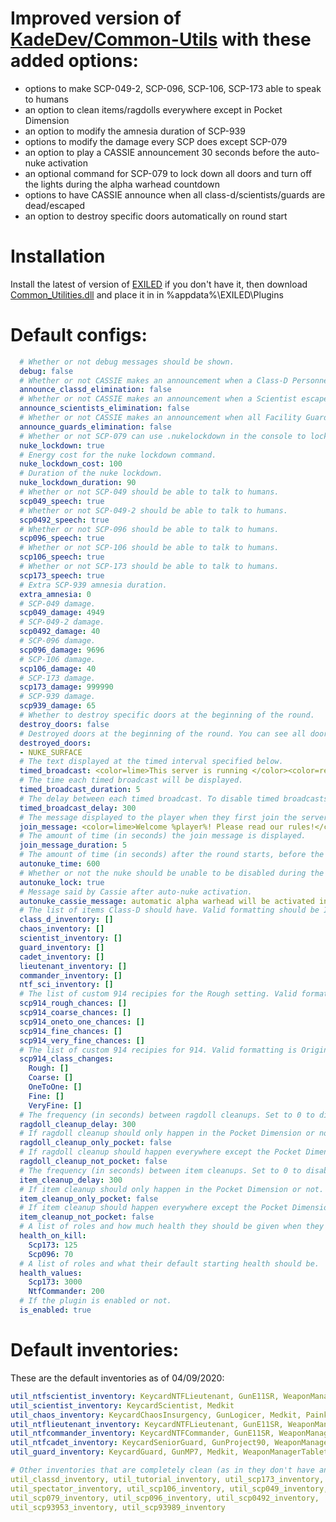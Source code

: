 # Improved version of [KadeDev/Common-Utils](https://github.com/KadeDev/Common-Utils) with these added options:
- options to make SCP-049-2, SCP-096, SCP-106, SCP-173 able to speak to humans
- an option to clean items/ragdolls everywhere except in Pocket Dimension
- an option to modify the amnesia duration of SCP-939
- options to modify the damage every SCP does except SCP-079
- an option to play a CASSIE announcement 30 seconds before the auto-nuke activation
- an optional command for SCP-079 to lock down all doors and turn off the lights during the alpha warhead countdown
- options to have CASSIE announce when all class-d/scientists/guards are dead/escaped
- an option to destroy specific doors automatically on round start

# Installation

Install the latest of version of [EXILED](https://github.com/galaxy119/EXILED) if you don't have it, then download [Common_Utilities.dll](https://github.com/Aevann1/Common-Utils/releases) and place it in in %appdata%\EXILED\Plugins

# Default configs:
```yaml
  # Whether or not debug messages should be shown.
  debug: false
  # Whether or not CASSIE makes an announcement when a Class-D Personnel escapes and when all Class-D Personnel are dead or have escaped.
  announce_classd_elimination: false
  # Whether or not CASSIE makes an announcement when a Scientist escapes and when all Scientists are dead or have escaped.
  announce_scientists_elimination: false
  # Whether or not CASSIE makes an announcement when all Facility Guards are dead.
  announce_guards_elimination: false
  # Whether or not SCP-079 can use .nukelockdown in the console to lock down all doors and turn off the lights during the nuke countdown.
  nuke_lockdown: true
  # Energy cost for the nuke lockdown command.
  nuke_lockdown_cost: 100
  # Duration of the nuke lockdown.
  nuke_lockdown_duration: 90
  # Whether or not SCP-049 should be able to talk to humans.
  scp049_speech: true
  # Whether or not SCP-049-2 should be able to talk to humans.
  scp0492_speech: true
  # Whether or not SCP-096 should be able to talk to humans.
  scp096_speech: true
  # Whether or not SCP-106 should be able to talk to humans.
  scp106_speech: true
  # Whether or not SCP-173 should be able to talk to humans.
  scp173_speech: true
  # Extra SCP-939 amnesia duration.
  extra_amnesia: 0
  # SCP-049 damage.
  scp049_damage: 4949
  # SCP-049-2 damage.
  scp0492_damage: 40
  # SCP-096 damage.
  scp096_damage: 9696
  # SCP-106 damage.
  scp106_damage: 40
  # SCP-173 damage.
  scp173_damage: 999990
  # SCP-939 damage.
  scp939_damage: 65
  # Whether to destroy specific doors at the beginning of the round.
  destroy_doors: false
  # Destroyed doors at the beginning of the round. You can see all door names inside the Remote Admin Panel in-game.
  destroyed_doors:
  - NUKE_SURFACE
  # The text displayed at the timed interval specified below.
  timed_broadcast: <color=lime>This server is running </color><color=red>EXILED Common-Utilities</color><color=lime>, enjoy your stay!</color>
  # The time each timed broadcast will be displayed.
  timed_broadcast_duration: 5
  # The delay between each timed broadcast. To disable timed broadcasts, set this to 0
  timed_broadcast_delay: 300
  # The message displayed to the player when they first join the server. Setting this to empty will disable these broadcasts.
  join_message: <color=lime>Welcome %player%! Please read our rules!</color>
  # The amount of time (in seconds) the join message is displayed.
  join_message_duration: 5
  # The amount of time (in seconds) after the round starts, before the facilities auto-nuke will start. Put 0 to disable.
  autonuke_time: 600
  # Whether or not the nuke should be unable to be disabled during the auto-nuke countdown.
  autonuke_lock: true
  # Message said by Cassie after auto-nuke activation.
  autonuke_cassie_message: automatic alpha warhead will be activated in tminus 30 seconds . it can't be disabled. please evacuate the facility
  # The list of items Class-D should have. Valid formatting should be ItemType:Chance where ItemType is the item to give them, and Chance is the percent chance of them spawning with it. You can specify the same item multiple times. This is true for all Inventory configs.
  class_d_inventory: []
  chaos_inventory: []
  scientist_inventory: []
  guard_inventory: []
  cadet_inventory: []
  lieutenant_inventory: []
  commander_inventory: []
  ntf_sci_inventory: []
  # The list of custom 914 recipies for the Rough setting. Valid formatting should be OriginalItemType:NewItemType:Chance where OriginalItem is the item being upgraded, NewItem is the item to upgrade to, and Chance is the percent chance of the upgrade happening. You can specify multiple upgrade choices for the same item. This is true for all 914 configs.
  scp914_rough_chances: []
  scp914_coarse_chances: []
  scp914_oneto_one_chances: []
  scp914_fine_chances: []
  scp914_very_fine_chances: []
  # The list of custom 914 recipies for 914. Valid formatting is OriginalRole:NewRole:Chance - IE: ClassD:Spectator:100 - for each knob setting defined.
  scp914_class_changes:
    Rough: []
    Coarse: []
    OneToOne: []
    Fine: []
    VeryFine: []
  # The frequency (in seconds) between ragdoll cleanups. Set to 0 to disable.
  ragdoll_cleanup_delay: 300
  # If ragdoll cleanup should only happen in the Pocket Dimension or not.
  ragdoll_cleanup_only_pocket: false
  # If ragdoll cleanup should happen everywhere except the Pocket Dimension or not.
  ragdoll_cleanup_not_pocket: false
  # The frequency (in seconds) between item cleanups. Set to 0 to disable.
  item_cleanup_delay: 300
  # If item cleanup should only happen in the Pocket Dimension or not.
  item_cleanup_only_pocket: false
  # If item cleanup should happen everywhere except the Pocket Dimension or not.
  item_cleanup_not_pocket: false
  # A list of roles and how much health they should be given when they kill someone.
  health_on_kill:
    Scp173: 125
    Scp096: 70
  # A list of roles and what their default starting health should be.
  health_values:
    Scp173: 3000
    NtfCommander: 200
  # If the plugin is enabled or not.
  is_enabled: true
```
# Default inventories:
These are the default inventories as of 04/09/2020:
```yaml
util_ntfscientist_inventory: KeycardNTFLieutenant, GunE11SR, WeaponManagerTablet, GrenadeFrag, Radio, Medkit
util_scientist_inventory: KeycardScientist, Medkit
util_chaos_inventory: KeycardChaosInsurgency, GunLogicer, Medkit, Painkillers
util_ntflieutenant_inventory: KeycardNTFLieutenant, GunE11SR, WeaponManagerTablet, GrenadeFrag, Radio, Disarmer, Medkit
util_ntfcommander_inventory: KeycardNTFCommander, GunE11SR, WeaponManagerTablet, GrenadeFrag, Radio, Disarmer, Adrenaline
util_ntfcadet_inventory: KeycardSeniorGuard, GunProject90, WeaponManagerTablet, Radio, Disarmer, Medkit
util_guard_inventory: KeycardGuard, GunMP7, Medkit, WeaponManagerTablet, Disarmer, GrenadeFlash, Radio

# Other inventories that are completely clean (as in they don't have any single item):
util_classd_inventory, util_tutorial_inventory, util_scp173_inventory,
util_spectator_inventory, util_scp106_inventory, util_scp049_inventory,
util_scp079_inventory, util_scp096_inventory, util_scp0492_inventory,
util_scp93953_inventory, util_scp93989_inventory
```
